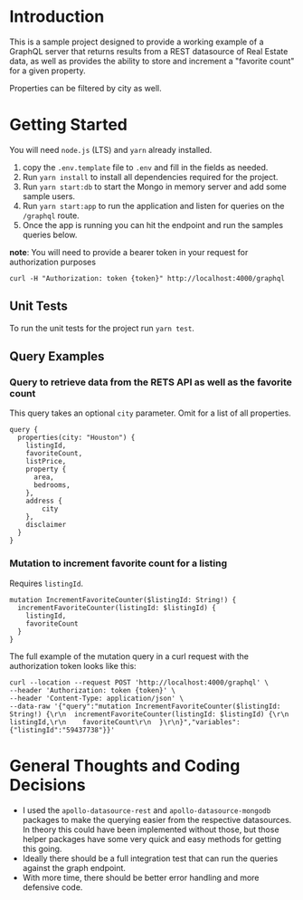 # Introduction

This is a sample project designed to provide a working example of a GraphQL server that
returns results from a REST datasource of Real Estate data, as well as provides the ability
to store and increment a "favorite count" for a given property.

Properties can be filtered by city as well.

# Getting Started

You will need `node.js` (LTS) and `yarn` already installed.

1. copy the `.env.template` file to `.env` and fill in the fields as needed.
2. Run `yarn install` to install all dependencies required for the project.
3. Run `yarn start:db` to start the Mongo in memory server and add some sample users.
4. Run `yarn start:app` to run the application and listen for queries on the `/graphql` route.
5. Once the app is running you can hit the endpoint and run the samples queries below.

**note**: You will need to provide a bearer token in your request for authorization purposes
```
curl -H "Authorization: token {token}" http://localhost:4000/graphql
```

## Unit Tests

To run the unit tests for the project run `yarn test`.

## Query Examples

### Query to retrieve data from the RETS API as well as the favorite count

This query takes an optional `city` parameter.  Omit for a list of all properties.

```
query {
  properties(city: "Houston") {
    listingId,
    favoriteCount,
    listPrice,
    property {
      area,
      bedrooms,
    },
    address {
        city
    },
    disclaimer
  }
}
```

### Mutation to increment favorite count for a listing

Requires `listingId`.

```
mutation IncrementFavoriteCounter($listingId: String!) {
  incrementFavoriteCounter(listingId: $listingId) {
    listingId,
    favoriteCount
  }
}
```

The full example of the mutation query in a curl request with the authorization token looks like this:
```
curl --location --request POST 'http://localhost:4000/graphql' \
--header 'Authorization: token {token}' \
--header 'Content-Type: application/json' \
--data-raw '{"query":"mutation IncrementFavoriteCounter($listingId: String!) {\r\n  incrementFavoriteCounter(listingId: $listingId) {\r\n    listingId,\r\n    favoriteCount\r\n  }\r\n}","variables":{"listingId":"59437738"}}'
```
# General Thoughts and Coding Decisions

- I used the `apollo-datasource-rest` and `apollo-datasource-mongodb` packages to make the 
querying easier from the respective datasources.  In theory this could have been implemented
without those, but those helper packages have some very quick and easy methods for getting
this going.
- Ideally there should be a full integration test that can run the queries against the graph endpoint.
- With more time, there should be better error handling and more defensive code.
